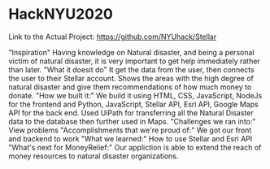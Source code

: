 # HackNYU2020

Link to the Actual Project: https://github.com/NYUhack/Stellar

"Inspiration" Having knowledge on Natural disaster, and being a personal victim of natural disaster, it is very important to get help immediately rather than later.
"What it doesit do" It get the data from the user, then connects the user to their Stellar account. Shows the areas with the high degree of natural disaster and give them recommendations of how much money to donate.
"How we built it:" We build it using HTML, CSS, JavaScript, NodeJs for the frontend and Python, JavaScript, Stellar API, Esri API, Google Maps API for the back end. Used UiPath for transferring all the Natural Disaster data to the database then further used in Maps.
"Challenges we ran into:" View problems
"Accomplishments that we're proud of:" We got our front and backend to work
"What we learned:" How to use Stellar and Esri API
"What's next for MoneyRelief:" Our appliction is able to extend the reach of money resources to natural disaster organizations.
